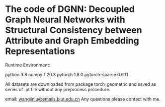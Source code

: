 # The code of DGNN: Decoupled Graph Neural Networks with Structural Consistency between Attribute and Graph Embedding Representations
Runtime Environment:

python 3.8
numpy 1.20.3
pytorch 1.8.0
pytorch-sparse 0.6.11

All datasets are downloaded from package torch_geometric and saved as series of .pt file without any preprocess procedure. 

email: wangjinlu@emails.bjut.edu.cn   Any questions please contact with me.

